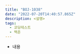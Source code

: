 ```yaml
---
title: "BOJ-1038"
date: "2022-07-20T14:40:57.865Z"
description: <설명>
tags:
  - 코딩테스트
  - 백준
---
```


- 내용
